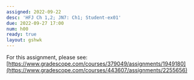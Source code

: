 ```yaml
---
assigned: 2022-09-22
desc: 'HFJ Ch 1,2; JN7: Ch1; Student-ex01'
due: 2022-09-27 17:00
num: h00
ready: true
layout: gshwk
---
```


For this assignment, please see: [https://www.gradescope.com/courses/379049/assignments/1949180](https://www.gradescope.com/courses/443607/assignments/2255656)

